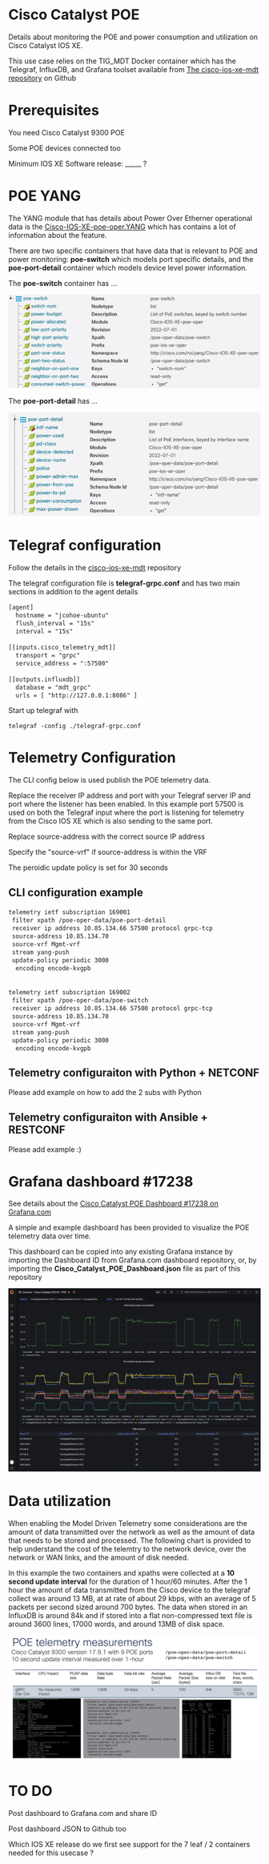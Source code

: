 # Cisco Catalyst POE 

Details about monitoring the POE and power consumption and utilization on Cisco Catalyst IOS XE. 

This use case relies on the TIG_MDT Docker container which has the Telegraf, InfluxDB, and Grafana toolset available from [The cisco-ios-xe-mdt repository](https://github.com/jeremycohoe/cisco-ios-xe-mdt/) on Github


# Prerequisites

You need Cisco Catalyst 9300 POE 

Some POE devices connected too

Minimum IOS XE Software release: _____ ?


# POE YANG

The YANG module that has details about Power Over Etherner operational data is the [Cisco-IOS-XE-poe-oper.YANG](https://github.com/YangModels/yang/blob/main/vendor/cisco/xe/1791/Cisco-IOS-XE-poe-oper.yang) which has contains a lot of information about the feature.

There are two specific containers that have data that is relevant to POE and power monitoring: **poe-switch** which models port specific details, and the **poe-port-detail** container which models device level power information.

The **poe-switch** container has ...

![YANG poe-switch](yang-poe-switch.png)

The **poe-port-detail** has ...

![YANG poe-port-detail](yang-poe-port-detail.png)

# Telegraf configuration
Follow the details in the [cisco-ios-xe-mdt](https://github.com/jeremycohoe/cisco-ios-xe-mdt/blob/master/telegraf-grpc.cfg) repository

The telegraf configuration file is **telegraf-grpc.conf** and has two main sections in addition to the agent details

```
[agent]
  hostname = "jcohoe-ubuntu"
  flush_interval = "15s"
  interval = "15s"

[[inputs.cisco_telemetry_mdt]]
  transport = "grpc"
  service_address = ":57500"

[[outputs.influxdb]]
  database = "mdt_grpc"
  urls = [ "http://127.0.0.1:8086" ]
```

Start up telegraf with

```
telegraf -config ./telegraf-grpc.conf
```


# Telemetry Configuration

The CLI config below is used publish the POE telemetry data.

Replace the receiver IP address and port with your Telegraf server IP and port where the listener has been enabled. In this example port 57500 is used on both the Telegraf input where the port is listening for telemetry from the Cisco IOS XE which is also sending to the same port.

Replace source-address with the correct source IP address

Specify the "source-vrf" if source-address is within the VRF

The peroidic update policy is set for 30 seconds

## CLI configuration example

```
telemetry ietf subscription 169001
 filter xpath /poe-oper-data/poe-port-detail
 receiver ip address 10.85.134.66 57500 protocol grpc-tcp
 source-address 10.85.134.70
 source-vrf Mgmt-vrf
 stream yang-push
 update-policy periodic 3000
  encoding encode-kvgpb


telemetry ietf subscription 169002
 filter xpath /poe-oper-data/poe-switch
 receiver ip address 10.85.134.66 57500 protocol grpc-tcp
 source-address 10.85.134.70
 source-vrf Mgmt-vrf
 stream yang-push
 update-policy periodic 3000
  encoding encode-kvgpb
```

## Telemetry configuraiton with Python + NETCONF

Please add example on how to add the 2 subs with Python 

## Telemetry configuraiton with Ansible + RESTCONF

Please add example :)

# Grafana dashboard #17238

See details about the [Cisco Catalyst POE Dashboard #17238 on Grafana.com](https://github.com/jeremycohoe/cisco-ios-xe-mdt/blob/master/telegraf-grpc.cfg)

A simple and example dashboard has been provided to visualize the POE telemetry data over time.

This dashboard can be copied into any existing Grafana instance by importing the Dashboard ID from Grafana.com dashboard repository, or, by importing the **Cisco_Catalyst_POE_Dashboard.json** file as part of this repository

![POE Grafana Dashboard](grafana-dashboard.png)


# Data utilization

When enabling the Model Driven Telemetry some considerations are the amount of data transmitted over the network as well as the amount of data that needs to be stored and processed. The following chart is provided to help understand the cost of the telemtry to the network device, over the network or WAN links, and the amount of disk needed.

In this example the two containers and xpaths were collected at a **10 second update interval** for the duration of 1 hour/60 minutes. After the 1 hour the amount of data transmitted from the Cisco device to the telegraf collect was around 13 MB, at at rate of about 29 kbps, with an average of 5 packets per second sized around 700 bytes. The data when stored in an InfluxDB is around 84k and if stored into a flat non-compressed text file is around 3600 lines, 17000 words, and around 13MB of disk space. 

![POE Telemetry Measurements](poe-telemetry-measurements.png)

# TO DO
Post dashboard to Grafana.com and share ID

Post dashboard JSON to Github too

Which IOS XE release do we first see support for the 7 leaf / 2 containers needed for this usecase ?

